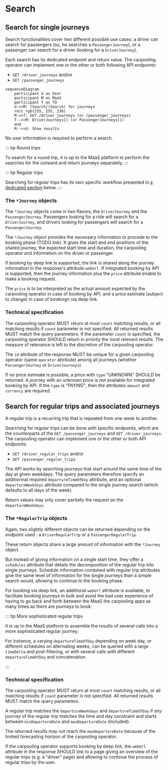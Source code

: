# Search

## Search for single journeys <Badge text="draft"/>

Search functionalities cover two different possible use cases: a driver can 
search for passengers (so, he searches a `PassengerJourney`), or a passenger 
can search for a driver (looking for a `DriverJourney`).

Each search has its dedicated endpoint and return value. The carpooling 
operator can implement one or the other or both following API endpoints:

- `GET /driver_journeys` and/or
- `GET /passenger_journeys`

```mermaid
sequenceDiagram
    participant U as User
    participant M as MaaS
    participant T as TO
    U->>M: [Search](Search) for journeys
    rect rgb(255, 255, 236)
    M->>T: GET /driver_journeys (or /passenger_journeys)
    T-->>M: DriverJourneys[] (or PassengerJourneys[])
    end
    M-->>U: Show results
```

No user information is required to perform a search.

::: tip Round trips

To search for a round trip, it is up to the MaaS platform to perform the 
searches for the outward and return journeys separately.
:::

::: tip Regular trips

Searching for regular trips has its own specific workflow presented in
[a dedicated section](#search-for-regular-trips-and-associated-journeys) 
below.
:::

### The `*Journey` objects

The `*Journey` objects come in two flavors, the `DriverJourney` and the 
`PassengerJourney`. Passengers looking for a ride will search for a 
`DriverJourney`, and drivers looking for passengers will search for a
`PassengerJourney`.

The `*Journey` object provides the necessary information to procede to the 
booking phase (TODO link). It gives the start and end positions of the shared 
journey, the expected start time and duration, the carpooling operator and 
information on the driver or passenger.

If booking by deep link is supported, the link is shared along the journey 
information in the response's attribute `webUrl`. If integrated booking by API 
is supported, then the journey information plus the `price` attribute enable 
to make a booking request.

The `price` is to be interpreted as the actual amount expected by the 
carpooling operator in case of booking by API, and a price estimate (subject 
to change) in case of bookingn via deep link.

### Technical specification

The carpooling operator MUST return at most `count` matching results, or all 
matching results if `count` parameter is not specified. All returned results 
MUST match the query parameters. If the parameter `count` is specified, the 
carpooling operator SHOULD return in priority the most relevant results. The 
measure of relevance is left to the discretion of the carpooling operator.

The `id` attribute of the response MUST be unique for a given carpooling 
operator (same `operator` attribute) among all journeys (whether 
`PassengerJourney` or `DriverJourneys`).

If no price estimate is possible, a price with `type` "UNKNOWN" SHOULD be 
returned. A journey with an unknown price is not available for integrated 
booking by API. If the `type` is "PAYING", then the attributes `amount` and 
`currency` are required.

## Search for regular trips and associated journeys <Badge text="draft"/>

A regular trip is a recurring trip that is repeated from one week to another.  

Searching for regular trips can be done with specific endpoints, which are the 
counterparts of the `GET /passenger_journeys` and `GET /driver_journeys`. The 
carpooling operator can implement one or the other or both API endpoints:

- `GET /driver_regular_trips` and/or
- `GET /passenger_regular_trips`

The API works by searching journeys that start around the same time of the day 
at given weekdays. The query parameters therefore specify an additionnal 
required `departureTimeOfDay` attribute, and an optional `departureWeekdays` 
attribute compared to the single journey search (which defaults to all days of 
the week).

Return values may only cover partially the request on the `departureWeekdays`.

### The `*RegularTrip` objects

Again, two slightly different objects can be returned depending on the 
endpoint used : a `DriverRegularTrip` or a `PassengerRegularTrip`.

These return objects share a large amount of information with the `*Journey` 
object.

But instead of giving information on a single start time, they offer a 
`schedules` attribute that details the decomposition of the regular trip into 
single journeys. Schedule information combined with regular trip attributes 
give the same level of information for the single journeys than a simple 
search would, allowing to continue to the booking phase.

For booking via deep link, an additional `webUrl` attribute is available, to 
facilitate booking journeys in bulk and avoid the bad user experience of
having to go back and forth between the MaaS the carpooling apps as many times 
as there are journeys to book.

::: tip More sophisticated regular trips

It is up to the MaaS platform to assemble the results of several calls into a 
more sophisticated regular journey.

For instance, a varying `departureTimeOfDay` depending on week day, or 
different schedules on alternating weeks, can be queried with a large 
`timeDelta` and post-filtering, or with several calls with different 
`departureTimeOfDay` and concatenation.

:::

### Technical specification

The carpooling operator MUST return at most `count` matching results, or all 
matching results if `count` parameter is not specified. All returned results 
MUST match the query parameters.

A regular trip matches the `departureWeekdays` and `departureTimeOfDay` if 
*any* journey of the regular trip matches the time and day constraint and 
starts between `minDepartureDate` and `maxDepartureDate` (included).

The returned results may not reach the `maxDepartureDate` because of the 
limited forecasting horizon of the carpooling operator.

If the carpooling operator supports booking by deep link, the `webUrl` 
attribute in the response SHOULD link to a page giving an overview of the 
regular trips (e.g. a "driver" page) and allowing to continue the process of 
regular trips by the user.

